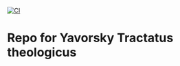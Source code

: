 [![CI](https://github.com/scta-texts/yth33t/actions/workflows/validation.yml/badge.svg?branch=master)](https://github.com/scta-texts/yth33t/actions/workflows/validation.yml)

# Repo for Yavorsky Tractatus theologicus